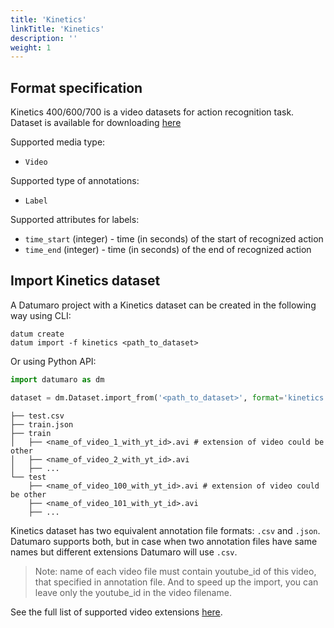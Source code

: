 ```yaml
---
title: 'Kinetics'
linkTitle: 'Kinetics'
description: ''
weight: 1
---
```


## Format specification

Kinetics 400/600/700 is a video datasets for action recognition task.
Dataset is available for downloading
[here](https://www.deepmind.com/open-source/kinetics)

Supported media type:
- `Video`

Supported type of annotations:
- `Label`

Supported attributes for labels:
- `time_start` (integer) - time (in seconds) of the start of recognized action
- `time_end` (integer) - time (in seconds) of the end of recognized action

## Import Kinetics dataset

A Datumaro project with a Kinetics dataset can be created
in the following way using CLI:

```
datum create
datum import -f kinetics <path_to_dataset>
```

Or using Python API:

```python
import datumaro as dm

dataset = dm.Dataset.import_from('<path_to_dataset>', format='kinetics')
```

```
├── test.csv
├── train.json
├── train
│   ├── <name_of_video_1_with_yt_id>.avi # extension of video could be other
│   ├── <name_of_video_2_with_yt_id>.avi
│   ├── ...
└── test
    ├── <name_of_video_100_with_yt_id>.avi # extension of video could be other
    ├── <name_of_video_101_with_yt_id>.avi
    ├── ...
```

Kinetics dataset has two equivalent annotation file formats: `.csv` and
`.json`. Datumaro supports both, but in case when two annotation files have
same names but different extensions Datumaro will use `.csv`.

> Note: name of each video file must contain youtube_id of this video,
> that specified in annotation file. And to speed up the import, you can leave
> only the youtube_id in the video filename.

See the full list of supported video extensions [here](/docs/user-manual/media_formats.md).
